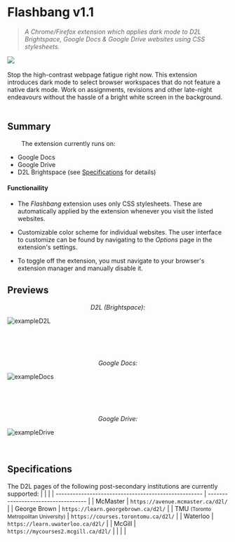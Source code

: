 # Flashbang v1.1
>*A Chrome/Firefox extension which applies dark mode to *D2L Brightspace*, *Google Docs* &amp; *Google Drive* websites using CSS stylesheets.* 

<img src="https://github.com/user-attachments/assets/13147961-ed87-4929-a2e5-506f983a2a68" style="display: block; margin-left: auto; margin-right: auto;: center"><br>
Stop the high-contrast webpage fatigue right now. This extension introduces dark mode to select browser workspaces that do not feature a native dark mode. Work on assignments, revisions and other late-night endeavours without the hassle of a bright white screen in the background.
<br><br>


## Summary
&emsp;&emsp;
The extension currently runs on:

* Google Docs
* Google Drive
* D2L Brightspace (see [Specifications](#specifications) for details)

<h4>Functionaility</h4>

* The *Flashbang* extension uses only CSS stylesheets. These are automatically applied by the extension whenever you visit the listed websites. 

* Customizable color scheme for individual websites. The user interface to customize can be found by navigating to the *Options* page in the extension's settings.
* To toggle off the extension, you must navigate to your browser's extension manager and manually disable it.

## Previews
<p align=center><em>D2L (Brightspace):</em></p>

![exampleD2L](https://github.com/user-attachments/assets/2e4dadb9-447b-4f61-928d-08111348f0ab)

<br><br><br>
<p align=center><em>Google Docs:</em></p>

![exampleDocs](https://github.com/user-attachments/assets/510805c2-3850-4dd3-a8b0-73765d65e798)

<br><br><br>
<p align=center><em>Google Drive:</em></p>

![exampleDrive](https://github.com/user-attachments/assets/cf51a306-e95a-4828-a9d2-a6d3f688cad2)
<br><br><br>

## Specifications
The D2L pages of the following post-secondary institutions are currently supported:
|                                                      |                                     |
| ---------------------------------------------------- | ----------------------------------- |
| McMaster                                             | `https://avenue.mcmaster.ca/d2l/`   |
| George Brown                                         | `https://learn.georgebrown.ca/d2l/` |
| TMU <small>(Toronto Metropolitan University)</small> | `https://courses.torontomu.ca/d2l/` |
| Waterloo                                             | `https://learn.uwaterloo.ca/d2l/`   |
| McGill                                               | `https://mycourses2.mcgill.ca/d2l/` |
|                                                      |                                     |